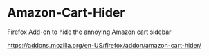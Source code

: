 # Amazon-Cart-Hider
Firefox Add-on to hide the annoying Amazon cart sidebar

https://addons.mozilla.org/en-US/firefox/addon/amazon-cart-hider/
